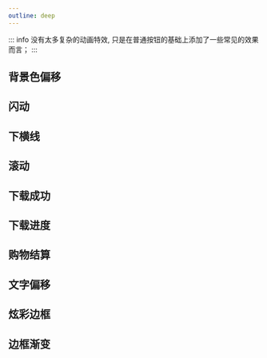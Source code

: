 ```yaml
---
outline: deep
---
```


::: info
没有太多复杂的动画特效, 只是在普通按钮的基础上添加了一些常见的效果而言；
:::

## 背景色偏移

<preview path="./components/btn1.vue"></preview>

## 闪动

<preview path="./components/btn2.vue" ></preview>

## 下横线

<preview path="./components/btn3.vue" ></preview>

## 滚动

<preview path="./components/btn4.vue" ></preview>

## 下载成功

<preview path="./components/btn5.vue" ></preview>

## 下载进度

<preview path="./components/btn6.vue" ></preview>

## 购物结算

<preview path="./components/btn7.vue" ></preview>

## 文字偏移

<preview path="./components/btn8.vue" ></preview>

## 炫彩边框

<preview path="./components/btn9.vue" ></preview>

## 边框渐变

<preview path="./components/btn10.vue" ></preview>
